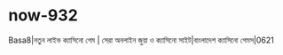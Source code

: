 # now-932
Basa8|নতুন লাইভ ক্যাসিনো গেম | সেরা অনলাইন জুয়া ও ক্যাসিনো সাইট|বাংলাদেশ ক্যাসিনো গেমস|0621

